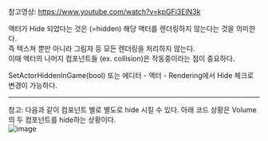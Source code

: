 참고영상: https://www.youtube.com/watch?v=kpGFi3ElN3k  

액터가 Hide 되었다는 것은 (=hidden) 해당 액터를 렌더링하지 않는다는 것을 의미한다.  
즉 텍스쳐 뿐만 아니라 그림자 등 모든 렌더링을 처리하지 않는다.  
이때 액터의 나머지 컴포넌트들 (ex. collision)은 작동중이라는 점이 중요하다.  

SetActorHiddenInGame(bool) 또는 에디터 - 액터 - Rendering에서 Hide 체크로 변경이 가능하다.  

---  

참고: 다음과 같이 컴포넌트 별로 별도로 hide 시킬 수 있다. 아래 코드 상황은 Volume의 두 컴포넌트를 hide하는 상황이다.  
![image](https://user-images.githubusercontent.com/63915665/175561528-a2caea15-ba30-496b-8c00-1e6f0738577d.png)
